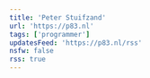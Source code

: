 ```yaml
---
title: 'Peter Stuifzand'
url: 'https://p83.nl'
tags: ['programmer']
updatesFeed: 'https://p83.nl/rss'
nsfw: false
rss: true
---
```

